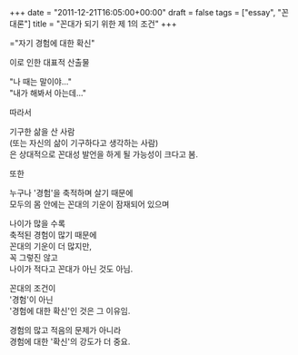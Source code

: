+++
date = "2011-12-21T16:05:00+00:00"
draft = false
tags = ["essay", "꼰대론"]
title = "꼰대가 되기 위한 제 1의 조건"
+++
<p>="자기 경험에 대한 확신"</p>&#13;
<p>이로 인한 대표적 산출물</p>&#13;
<p>"나 때는 말이야..."<br />"내가 해봐서 아는데..."</p>&#13;
<p>따라서</p>&#13;
<p>기구한 삶을 산 사람<br />(또는 자신의 삶이 기구하다고 생각하는 사람)<br />은 상대적으로 꼰대성 발언을 하게 될 가능성이 크다고 봄.</p>&#13;
<p>또한</p>&#13;
<p>누구나 '경험'을 축적하며 살기 때문에<br />모두의 몸 안에는 꼰대의 기운이 잠재되어 있으며</p>&#13;
<p>나이가 많을 수록<br />축적된 경험이 많기 때문에<br />꼰대의 기운이 더 많지만,<br />꼭 그렇진 않고<br />나이가 적다고 꼰대가 아닌 것도 아님.</p>&#13;
<p>꼰대의 조건이<br />'경험'이 아닌<br />'경험에 대한 확신'인 것은 그 이유임.</p>&#13;
<p>경험의 많고 적음의 문제가 아니라<br />경험에 대한 '확신'의 강도가 더 중요. </p> 